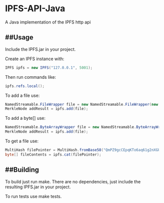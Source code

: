 # IPFS-API-Java
A Java implementation of the IPFS http api

##Usage
-----
Include the IPFS.jar in your project.

Create an IPFS instance with:
```Java
IPFS ipfs = new IPFS("127.0.0.1", 5001);
```

Then run commands like:
```Java
ipfs.refs.local();
```

To add a file use:
```Java
NamedStreamable.FileWrapper file = new NamedStreamable.FileWrapper(new File("hello.txt"));
MerkleNode addResult = ipfs.add(file);
```

To add a byte[] use:
```Java
NamedStreamable.ByteArrayWrapper file = new NamedStreamable.ByteArrayWrapper("hello.txt", "G'day world! IPFS rocks!".getBytes());
MerkleNode addResult = ipfs.add(file);
```

To get a file use:
```Java
MultiHash filePointer = MultiHash.fromBase58("QmPZ9gcCEpqKTo6aq61g2nXGUhM4iCL3ewB6LDXZCtioEB");
byte[] fileContents = ipfs.cat(filePointer);
```

##Building
---------
To build just run make. There are no dependencies, just include the resulting IPFS.jar in your project. 

To run tests use make tests.
